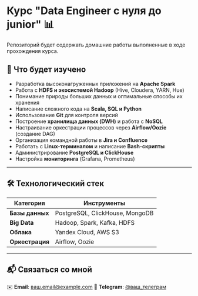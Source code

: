 # Курс "Data Engineer с нуля до junior" 📊

Репозиторий будет содержать домашние работы выполненные в ходе прохождения курса.

## 🎯 Что будет изучено

- Разработка высоконагруженных приложений на **Apache Spark**
- Работа с **HDFS и экосистемой Hadoop** (Hive, Cloudera, YARN, Hue)
- Понимание природы больших данных и оптимальные способы их хранения
- Написание сложного кода на **Scala, SQL и Python**
- Использование **Git** для контроля версий
- Построение **хранилища данных (DWH)** и работа с **NoSQL**
- Настраивание оркестрации процессов через **Airflow/Oozie** (создание DAG)
- Организация командной работы в **Jira и Confluence**
- Работать с **Linux-терминалом** и написание **Bash-скрипты**
- Администрирование **PostgreSQL и ClickHouse**
- Настройка **мониторинга** (Grafana, Prometheus)

---

## 🛠️ Технологический стек

| Категория       | Инструменты                      |
|-----------------|----------------------------------|
| **Базы данных** | PostgreSQL, ClickHouse, MongoDB  |
| **Big Data**    | Hadoop, Spark, Kafka, HDFS       |
| **Облака**      | Yandex Cloud, AWS S3             |
| **Оркестрация** | Airflow, Oozie                   |

---

## 📬 Связаться со мной

✉️ **Email**: [ваш.email@example.com](mailto:bryansev.andrey@gmail.com)
💬 **Telegram**: [@ваш_телеграм](https://t.me/bryancev_as)